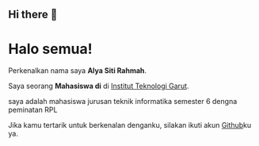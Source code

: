 ## Hi there 👋

<!--
**alyarahmah/alyarahmah** is a ✨ _special_ ✨ repository because its `README.md` (this file) appears on your GitHub profile.

Here are some ideas to get you started:

- 🔭 I’m currently working on ...
- 🌱 I’m currently learning ...
- 👯 I’m looking to collaborate on ...
- 🤔 I’m looking for help with ...
- 💬 Ask me about ...
- 📫 How to reach me: ...
- 😄 Pronouns: ...
- ⚡ Fun fact: ...
-->

# Halo semua! 

Perkenalkan nama saya **Alya Siti Rahmah**.<br>

Saya seorang **Mahasiswa di** di [Institut Teknologi Garut](https://www.itg.ac.id/).<br>

saya adalah mahasiswa jurusan teknik informatika semester 6 dengna peminatan RPL



Jika kamu tertarik untuk berkenalan denganku, silakan ikuti akun [Github](https://github.com/alyarahmah/)ku ya.
